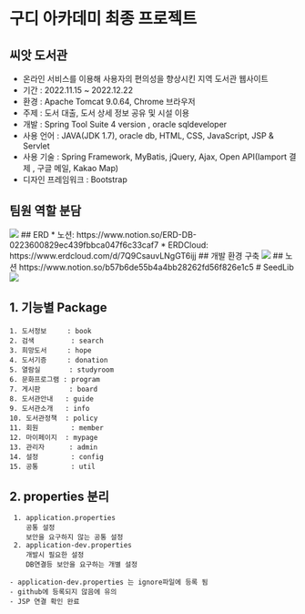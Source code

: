 # 구디 아카데미 최종 프로젝트
## 씨앗 도서관
* 온라인 서비스를 이용해 사용자의 편의성을 향상시킨 지역 도서관 웹사이트
* 기간 : 2022.11.15 ~ 2022.12.22
* 환경 : Apache Tomcat 9.0.64, Chrome 브라우저
* 주제 : 도서 대출, 도서 상세 정보 공유 및 시설 이용
* 개발 : Spring Tool Suite 4 version , oracle sqldeveloper
* 사용 언어 : JAVA(JDK 1.7), oracle db, HTML, CSS, JavaScript, JSP & Servlet
* 사용 기술 : Spring Framework, MyBatis, jQuery, Ajax, Open API(Iamport 결제 , 구글 메일, Kakao Map)
* 디자인 프레임워크 : Bootstrap
## 팀원 역할 분담
<img src="https://user-images.githubusercontent.com/108776178/210174783-b8855162-6f55-4b39-b2ca-47bf1ab0aa42.png">
## ERD
* 노션: https://www.notion.so/ERD-DB-0223600829ec439fbbca047f6c33caf7
* ERDCloud: https://www.erdcloud.com/d/7Q9CsauvLNgGT6ijj
## 개발 환경 구축
<img src="https://user-images.githubusercontent.com/108776178/210174709-9c135c96-c621-413a-b8da-5a0354eddaf5.png">
## 노션
https://www.notion.so/b57b6de55b4a4bb28262fd56f826e1c5
# SeedLib
<img src="https://user-images.githubusercontent.com/103366296/209656844-132abf23-99db-4300-ad74-c21f6a2df93f.jpeg">


## 1. 기능별 Package
```
1. 도서정보     : book
2. 검색         : search
3. 희망도서     : hope
4. 도서기증     : donation
5. 열람실       : studyroom
6. 문화프로그램 : program
7. 게시판       : board
8. 도서관안내   : guide
9. 도서관소개   : info
10. 도서관정책  : policy
11. 회원        : member
12. 마이페이지  : mypage
13. 관리자      : admin
14. 설정        : config
15. 공통        : util
```

## 2. properties 분리
```
 1. application.properties
	공통 설정
	보안을 요구하지 않는 공통 설정
 2. application-dev.properties
	개발시 필요한 설정
	DB연결등 보안을 요구하는 개별 설정

- application-dev.properties 는 ignore파일에 등록 됨
- github에 등록되지 않음에 유의
- JSP 연결 확인 완료
```

